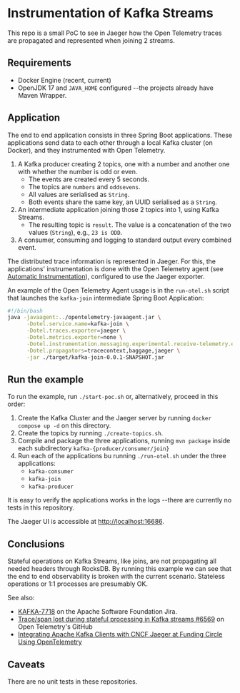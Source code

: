 # Instrumentation of Kafka Streams
This repo is a small PoC to see in Jaeger how the Open Telemetry traces are propagated and represented when joining 2 streams.

## Requirements
- Docker Engine (recent, current)
- OpenJDK 17 and `JAVA_HOME` configured --the projects already have Maven Wrapper.

## Application
The end to end application consists in three Spring Boot applications. These applications send data to each other through a local Kafka cluster (on Docker), and they  instrumented with Open Telemetry.
1. A Kafka producer creating 2 topics, one with a number and another one with whether the number is odd or even. 
    - The events are created every 5 seconds.
    - The topics are `numbers` and `oddsevens`.
    - All values are serialised as `String`.
    - Both events share the same key, an UUID serialised as a `String`.
2. An intermediate application joining those 2 topics into 1, using Kafka Streams.
    - The resulting topic is `result`. The value is a concatenation of the two values (`String`), e.g., `23 is ODD`.
3. A consumer, consuming and logging to standard output every combined event.

The distributed trace information is represented in Jaeger. For this, the applications' instrumentation is done with the Open Telemetry agent (see [Automatic Instrumentation](https://opentelemetry.io/docs/instrumentation/java/automatic/)), configured to use the Jaeger exporter. 

An example of the Open Telemetry Agent usage is in the `run-otel.sh` script that launches the `kafka-join` intermediate Spring Boot Application:
```bash
#!/bin/bash
java -javaagent:../opentelemetry-javaagent.jar \
      -Dotel.service.name=kafka-join \
      -Dotel.traces.exporter=jaeger \
      -Dotel.metrics.exporter=none \
      -Dotel.instrumentation.messaging.experimental.receive-telemetry.enabled=true \
      -Dotel.propagators=tracecontext,baggage,jaeger \
      -jar ./target/kafka-join-0.0.1-SNAPSHOT.jar
```

## Run the example
To run the example, run `./start-poc.sh` or, alternatively, proceed in this order:
1. Create the Kafka Cluster and the Jaeger server by running `docker compose up -d` on this directory.
2. Create the topics by running `./create-topics.sh`.
3. Compile and package the three applications, running `mvn package` inside each subdirectory `kafka-{producer/consumer/join}`
4. Run each of the applications bu running `./run-otel.sh` under the three applications: 
   - `kafka-consumer`
   - `kafka-join`
   - `kafka-producer`

It is easy to verify the applications works in the logs --there are currently no tests in this repository. 

The Jaeger UI is accessible at [http://localhost:16686](http://localhost:16686).

## Conclusions
Stateful operations on Kafka Streams, like joins, are not propagating all needed headers through RocksDB. By running this example we can see that the end to end observability is broken with the current scenario. Stateless operations or 1:1 processes are presumably OK.

See also: 
- [KAFKA-7718](https://issues.apache.org/jira/browse/KAFKA-7718) on the Apache Software Foundation Jira.
- [Trace/span lost during stateful processing in Kafka streams #6569](https://github.com/open-telemetry/opentelemetry-java-instrumentation/issues/6569) on Open Telemetry's GitHub
- [Integrating Apache Kafka Clients with CNCF Jaeger at Funding Circle Using OpenTelemetry](https://www.confluent.io/blog/integrate-kafka-and-jaeger-for-distributed-tracing-and-monitoring/)

## Caveats
There are no unit tests in these repositories.